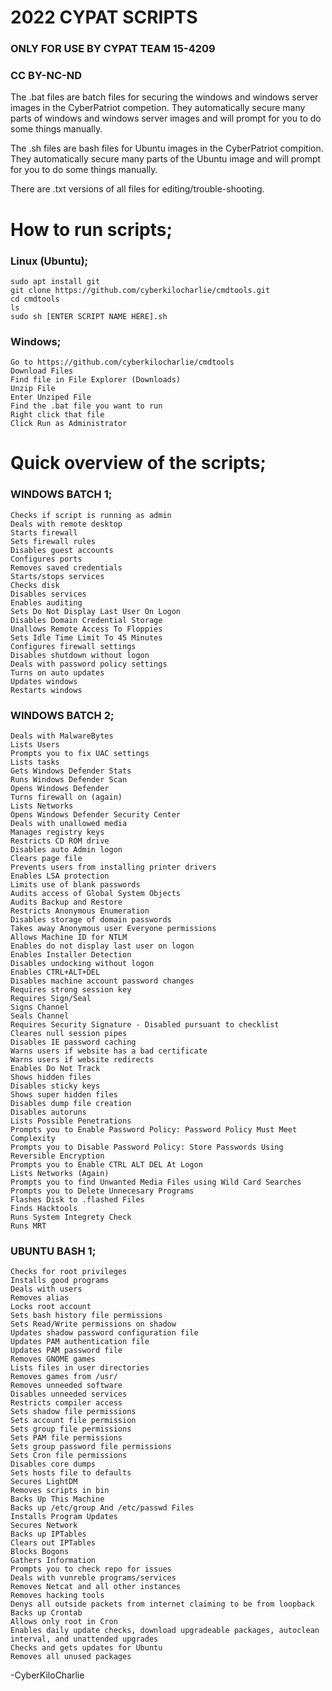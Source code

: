 # 2022 CYPAT SCRIPTS
### ONLY FOR USE BY CYPAT TEAM 15-4209
### CC BY-NC-ND
The .bat files are batch files for securing the windows and windows server images in the CyberPatriot
competion. They automatically secure many parts of windows and windows server images and will prompt for you to do 
some things manually. 

The .sh files are bash files for Ubuntu images in the CyberPatriot compition. They automatically secure many parts
of the Ubuntu image and will prompt for you to do some things manually. 

There are .txt versions of all files for editing/trouble-shooting.

# How to run scripts;
### Linux (Ubuntu);
```
sudo apt install git
git clone https://github.com/cyberkilocharlie/cmdtools.git
cd cmdtools
ls
sudo sh [ENTER SCRIPT NAME HERE].sh
```
### Windows;
```
Go to https://github.com/cyberkilocharlie/cmdtools
Download Files
Find file in File Explorer (Downloads)
Unzip File
Enter Unziped File
Find the .bat file you want to run 
Right click that file
Click Run as Administrator
```
# Quick overview of the scripts;
### WINDOWS BATCH 1;
```
Checks if script is running as admin
Deals with remote desktop
Starts firewall 
Sets firewall rules
Disables guest accounts
Configures ports
Removes saved credentials
Starts/stops services
Checks disk
Disables services
Enables auditing
Sets Do Not Display Last User On Logon
Disables Domain Credential Storage
Unallows Remote Access To Floppies
Sets Idle Time Limit To 45 Minutes
Configures firewall settings
Disables shutdown without logon
Deals with password policy settings
Turns on auto updates
Updates windows
Restarts windows
```
### WINDOWS BATCH 2;
```
Deals with MalwareBytes
Lists Users
Prompts you to fix UAC settings
Lists tasks
Gets Windows Defender Stats
Runs Windows Defender Scan
Opens Windows Defender
Turns firewall on (again)
Lists Networks
Opens Windows Defender Security Center
Deals with unallowed media
Manages registry keys
Restricts CD ROM drive
Disables auto Admin logon
Clears page file
Prevents users from installing printer drivers
Enables LSA protection
Limits use of blank passwords
Audits access of Global System Objects
Audits Backup and Restore
Restricts Anonymous Enumeration
Disables storage of domain passwords
Takes away Anonymous user Everyone permissions
Allows Machine ID for NTLM
Enables do not display last user on logon
Enables Installer Detection
Disables undocking without logon
Enables CTRL+ALT+DEL
Disables machine account password changes
Requires strong session key
Requires Sign/Seal
Signs Channel
Seals Channel
Requires Security Signature - Disabled pursuant to checklist
Cleares null session pipes
Disables IE password caching
Warns users if website has a bad certificate
Warns users if website redirects
Enables Do Not Track
Shows hidden files
Disables sticky keys
Shows super hidden files
Disables dump file creation
Disables autoruns
Lists Possible Penetrations
Prompts you to Enable Password Policy: Password Policy Must Meet Complexity
Prompts you to Disable Password Policy: Store Passwords Using Reversible Encryption
Prompts you to Enable CTRL ALT DEL At Logon
Lists Networks (Again)
Prompts you to find Unwanted Media Files using Wild Card Searches
Prompts you to Delete Unnecesary Programs
Flashes Disk to .flashed Files
Finds Hacktools
Runs System Integrety Check
Runs MRT
```
### UBUNTU BASH 1;
```
Checks for root privileges
Installs good programs
Deals with users
Removes alias
Locks root account
Sets bash history file permissions
Sets Read/Write permissions on shadow
Updates shadow password configuration file
Updates PAM authentication file
Updates PAM password file
Removes GNOME games
Lists files in user directories
Removes games from /usr/
Removes unneeded software
Disables unneeded services
Restricts compiler access
Sets shadow file permissions
Sets account file permission
Sets group file permissions
Sets PAM file permissions
Sets group password file permissions
Sets Cron file permissions
Disables core dumps
Sets hosts file to defaults
Secures LightDM
Removes scripts in bin
Backs Up This Machine
Backs up /etc/group And /etc/passwd Files 
Installs Program Updates
Secures Network
Backs up IPTables
Clears out IPTables
Blocks Bogons
Gathers Information
Prompts you to check repo for issues
Deals with vunreble programs/services
Removes Netcat and all other instances
Removes hacking tools
Denys all outside packets from internet claiming to be from loopback
Backs up Crontab
Allows only root in Cron
Enables daily update checks, download upgradeable packages, autoclean interval, and unattended upgrades
Checks and gets updates for Ubuntu
Removes all unused packages
```
-CyberKiloCharlie
